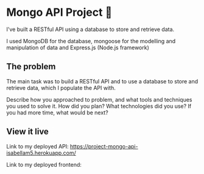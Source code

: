 # Mongo API Project 🐙

I've built a RESTful API using a database to store and retrieve data. 

I used MongoDB for the database, mongoose for the modelling and manipulation of data and Express.js (Node.js framework)


## The problem

The main task was to build a RESTful API and to use a database to store and retrieve data, which I populate the API with. 

Describe how you approached to problem, and what tools and techniques you used to solve it. How did you plan? What technologies did you use? If you had more time, what would be next?


## View it live

Link to my deployed API: https://project-mongo-api-isabellam5.herokuapp.com/

Link to my deployed frontend: 
